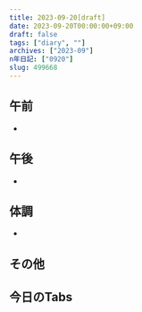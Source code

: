 ```yaml
---
title: 2023-09-20[draft]
date: 2023-09-20T00:00:00+09:00
draft: false
tags: ["diary", ""]
archives: ["2023-09"]
n年日記: ["0920"]
slug: 499668
---
```

## 午前
- 
## 午後
- 
## 体調
- 
## その他
## 今日のTabs